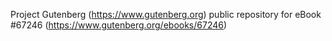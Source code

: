 Project Gutenberg (https://www.gutenberg.org) public repository for
eBook #67246 (https://www.gutenberg.org/ebooks/67246)

